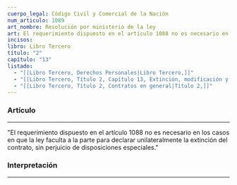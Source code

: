 ```yaml
---
cuerpo_legal: Código Civil y Comercial de la Nación
num_articulo: 1089
art_nombre: Resolución por ministerio de la ley
art: El requerimiento dispuesto en el artículo 1088 no es necesario en los casos en que la ley faculta a la parte para declarar unilateralmente la extinción del contrato, sin perjuicio de disposiciones especiales.
incisos: 
libro: Libro Tercero
título: "2"
capítulo: "13"
listado:
  - "[[Libro Tercero, Derechos Personales|Libro Tercero,]]"
  - "[[Libro Tercero, Título 2, Capítulo 13, Extinción, modificación y adecuación del contrato|Capítulo 13,]]"
  - "[[Libro Tercero, Título 2, Contratos en general|Título 2,]]"
---
```

### Artículo
---
"El requerimiento dispuesto en el artículo 1088 no es necesario en los casos en que la ley faculta a la parte para declarar unilateralmente la extinción del contrato, sin perjuicio de disposiciones especiales."


### Interpretación
---
